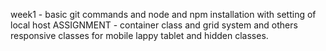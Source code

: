 week1 - basic git commands and node and npm installation with setting of local host
ASSIGNMENT - container class and grid system and others responsive classes for mobile lappy tablet  and hidden classes.
